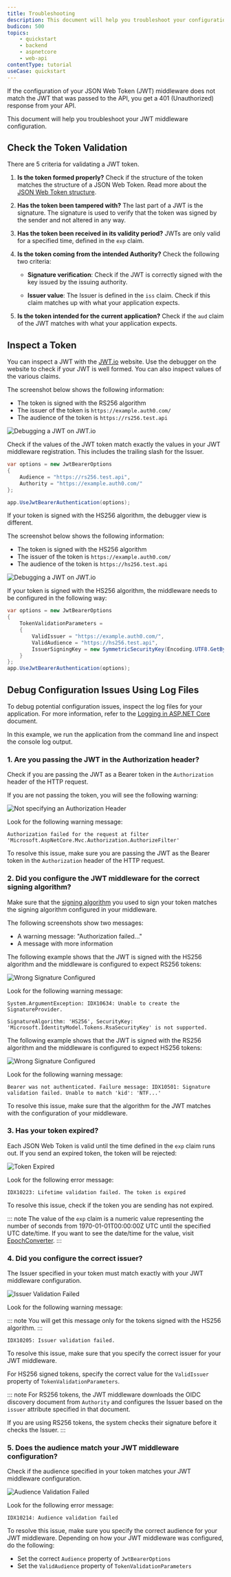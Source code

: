 ```yaml
---
title: Troubleshooting
description: This document will help you troubleshoot your configuration if you get 401 (Unauthorized) response from your API.
budicon: 500
topics:
    - quickstart
    - backend
    - aspnetcore
    - web-api
contentType: tutorial
useCase: quickstart
---
```

<!-- markdownlint-disable MD002 MD041-->

If the configuration of your JSON Web Token (JWT) middleware does not match the JWT that was passed to the API, you get a 401 (Unauthorized) response from your API.

This document will help you troubleshoot your JWT middleware configuration.

## Check the Token Validation

There are 5 criteria for validating a JWT token. 

1. **Is the token formed properly?**
Check if the structure of the token matches the structure of a JSON Web Token. Read more about the [JSON Web Token structure](/jwt#what-is-the-json-web-token-structure-).

2. **Has the token been tampered with?** 
The last part of a JWT is the signature. The signature is used to verify that the token was signed by the sender and not altered in any way.

3. **Has the token been received in its validity period?**
JWTs are only valid for a specified time, defined in the `exp` claim.

4. **Is the token coming from the intended Authority?**
Check the following two criteria: 

    * **Signature verification**: Check if the JWT is correctly signed with the key issued by the issuing authority.

    * **Issuer value**: The Issuer is defined in the `iss` claim. Check if this claim matches up with what your application expects.

5. **Is the token intended for the current application?**
Check if the `aud` claim of the JWT matches with what your application expects.

## Inspect a Token

You can inspect a JWT with the [JWT.io](https://jwt.io/) website. Use the debugger on the website to check if your JWT is well formed. You can also inspect values of the various claims.

The screenshot below shows the following information:
* The token is signed with the RS256 algorithm
* The issuer of the token is `https://example.auth0.com/`
* The audience of the token is `https://rs256.test.api`

![Debugging a JWT on JWT.io](/media/articles/server-apis/aspnet-core-webapi/jwt-io-debugger-rs256.png)

Check if the values of the JWT token match exactly the values in your JWT middleware registration. This includes the trailing slash for the Issuer.

```csharp
var options = new JwtBearerOptions
{
    Audience = "https://rs256.test.api",
    Authority = "https://example.auth0.com/"
};

app.UseJwtBearerAuthentication(options);
```

If your token is signed with the HS256 algorithm, the debugger view is different. 

The screenshot below shows the following information:
* The token is signed with the HS256 algorithm
* The issuer of the token is `https://example.auth0.com/`
* The audience of the token is `https://hs256.test.api`

![Debugging a JWT on JWT.io](/media/articles/server-apis/aspnet-core-webapi/jwt-io-debugger-hs256.png)

If your token is signed with the HS256 algorithm, the middleware needs to be configured in the following way:

```csharp
var options = new JwtBearerOptions
{
    TokenValidationParameters =
    {
        ValidIssuer = "https://example.auth0.com/",
        ValidAudience = "https://hs256.test.api",
        IssuerSigningKey = new SymmetricSecurityKey(Encoding.UTF8.GetBytes("your api secret"))
    }
};
app.UseJwtBearerAuthentication(options);
```

## Debug Configuration Issues Using Log Files 

To debug potential configuration issues, inspect the log files for your application. For more information, refer to the [Logging in ASP.NET Core](https://docs.microsoft.com/en-us/aspnet/core/fundamentals/logging) document.

In this example, we run the application from the command line and inspect the console log output.

### 1. Are you passing the JWT in the Authorization header?

Check if you are passing the JWT as a Bearer token in the `Authorization` header of the HTTP request.

If you are not passing the token, you will see the following warning:

![Not specifying an Authorization Header](/media/articles/server-apis/aspnet-core-webapi/troubleshoot-no-authorization-header.png)

Look for the following warning message:

```text
Authorization failed for the request at filter 'Microsoft.AspNetCore.Mvc.Authorization.AuthorizeFilter'
```

To resolve this issue, make sure you are passing the JWT as the Bearer token in the `Authorization` header of the HTTP request.

### 2. Did you configure the JWT middleware for the correct signing algorithm?

Make sure that the [signing algorithm](/tokens/concepts/signing-algorithms) you used to sign your token matches the signing algorithm configured in your middleware. 

The following screenshots show two messages:
* A warning message: "Authorization failed..." 
* A message with more information

The following example shows that the JWT is signed with the HS256 algorithm and the middleware is configured to expect RS256 tokens:

![Wrong Signature Configured](/media/articles/server-apis/aspnet-core-webapi/troubleshoot-wrong-signature-rs256.png)

Look for the following warning message:

```text
System.ArgumentException: IDX10634: Unable to create the SignatureProvider.

SignatureAlgorithm: 'HS256', SecurityKey: 'Microsoft.IdentityModel.Tokens.RsaSecurityKey' is not supported.
```

The following example shows that the JWT is signed with the RS256 algorithm and the middleware is configured to expect HS256 tokens:

![Wrong Signature Configured](/media/articles/server-apis/aspnet-core-webapi/troubleshoot-wrong-signature-hs256.png)

Look for the following warning message:

```text
Bearer was not authenticated. Failure message: IDX10501: Signature validation failed. Unable to match 'kid': 'NTF...'
```

To resolve this issue, make sure that the algorithm for the JWT matches with the configuration of your middleware. 

### 3. Has your token expired?

Each JSON Web Token is valid until the time defined in the `exp` claim runs out. If you send an expired token, the token will be rejected:

![Token Expired](/media/articles/server-apis/aspnet-core-webapi/troubleshoot-token-expired.png)

Look for the following error message:

```text
IDX10223: Lifetime validation failed. The token is expired
```

To resolve this issue, check if the token you are sending has not expired.

::: note
The value of the `exp` claim is a numeric value representing the number of seconds from 1970-01-01T00:00:00Z UTC until the specified UTC date/time. If you want to see the date/time for the value, visit [EpochConverter](http://www.epochconverter.com/).
:::

### 4. Did you configure the correct issuer?

The Issuer specified in your token must match exactly with your JWT middleware configuration. 

![Issuer Validation Failed](/media/articles/server-apis/aspnet-core-webapi/troubleshoot-issuer-validation-failed.png)

Look for the following warning message:

::: note
You will get this message only for the tokens signed with the HS256 algorithm.
:::

```text
IDX10205: Issuer validation failed.
```

To resolve this issue, make sure that you specify the correct issuer for your JWT middleware. 

For HS256 signed tokens, specify the correct value for the `ValidIssuer` property of `TokenValidationParameters`.

::: note
For RS256 tokens, the JWT middleware downloads the OIDC discovery document from `Authority` and configures the Issuer based on the `issuer` attribute specified in that document. 

If you are using RS256 tokens, the system checks their signature before it checks the Issuer.
:::

### 5. Does the audience match your JWT middleware configuration?

Check if the audience specified in your token matches your JWT middleware configuration.

![Audience Validation Failed](/media/articles/server-apis/aspnet-core-webapi/troubleshoot-audience-validation-failed.png)

Look for the following error message:

```text
IDX10214: Audience validation failed
```

To resolve this issue, make sure you specify the correct audience for your JWT middleware. Depending on how your JWT middleware was configured, do the following:
* Set the correct `Audience` property of `JwtBearerOptions`
* Set the `ValidAudience` property of `TokenValidationParameters`